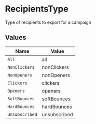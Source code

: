# RecipientsType

Type of recipients to export for a campaign


## Values

| Name           | Value          |
| -------------- | -------------- |
| `All`          | all            |
| `NonClickers`  | nonClickers    |
| `NonOpeners`   | nonOpeners     |
| `Clickers`     | clickers       |
| `Openers`      | openers        |
| `SoftBounces`  | softBounces    |
| `HardBounces`  | hardBounces    |
| `Unsubscribed` | unsubscribed   |